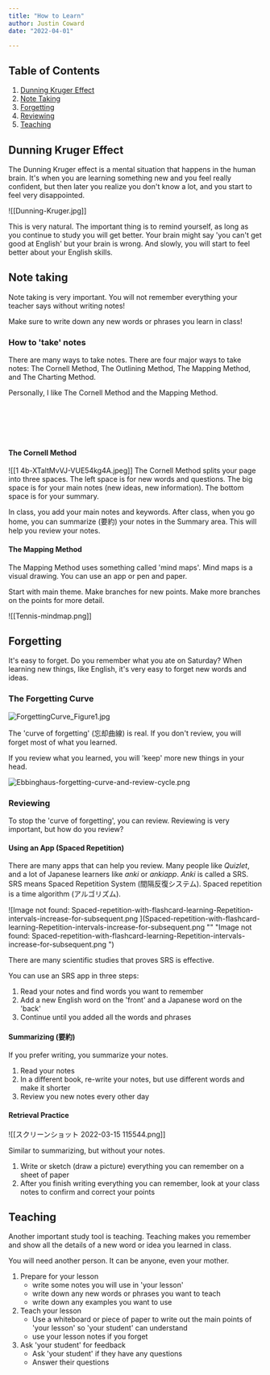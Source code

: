 ```yaml
---
title: "How to Learn"
author: Justin Coward
date: "2022-04-01"

---
```



## Table of Contents

1. [Dunning Kruger Effect](#dunning-kruger-effect)
2. [Note Taking](#note-taking)
3. [Forgetting](#forgetting)
4. [Reviewing](#reviewing)
5. [Teaching](#teaching)



## Dunning Kruger Effect

The Dunning Kruger effect is a mental situation that happens in the human brain. It's when you are learning something new and you feel really confident, but then later you realize you don't know a lot, and you start to feel very disappointed.

![[Dunning-Kruger.jpg]]

This is very natural. The important thing is to remind yourself, as long as you continue to study you will get better. Your brain might say 'you can't get good at English' but your brain is wrong. And slowly, you will start to feel better about your English skills. 

## Note taking

Note taking is very important. You will not remember everything your teacher says without writing notes!

Make sure to write down any new words or phrases you learn in class!

### How to 'take' notes

There are many ways to take notes. There are four major ways to take notes: The Cornell Method, The Outlining Method, The Mapping Method, and The Charting Method.

Personally, I like The Cornell Method and the Mapping Method.

<br>
<br>
<br>
<br>

#### The Cornell Method



![[1 4b-XTaltMvVJ-VUE54kg4A.jpeg]]
The Cornell Method splits your page into three spaces. The left space is for new words and questions. The big space is for your main notes (new ideas, new information). The bottom space is for your summary.

In class, you add your main notes and keywords. After class, when you go home, you can summarize (要約) your notes in the Summary area. This will help you review your notes.

#### The Mapping Method



The Mapping Method uses something called 'mind maps'. Mind maps is a visual drawing. You can use an app or pen and paper.

Start with main theme. Make branches for new points. Make more branches on the points for more detail.

![[Tennis-mindmap.png]]

## Forgetting

It's easy to forget. Do you remember what you ate on Saturday? When learning new things, like English, it's very easy to forget new words and ideas.

### The Forgetting Curve
![ForgettingCurve_Figure1.jpg](ForgettingCurve_Figure1.jpg)


The 'curve of forgetting' (忘却曲線) is real. If you don't review, you will forget most of what you learned. 

If you review what you learned, you will 'keep' more new things in your head.

![Ebbinghaus-forgetting-curve-and-review-cycle.png](Ebbinghaus-forgetting-curve-and-review-cycle.png)

### Reviewing

To stop the 'curve of forgetting', you can review. Reviewing is very important, but how do you review?

#### Using an App (Spaced Repetition) 

There are many apps that can help you review. Many people like _Quizlet_, and a lot of Japanese learners like _anki_ or _ankiapp_. _Anki_ is called a SRS. SRS means Spaced Repetition System (間隔反復システム). Spaced repetition is a time algorithm (アルゴリズム). 

![Image not found: Spaced-repetition-with-flashcard-learning-Repetition-intervals-increase-for-subsequent.png ](Spaced-repetition-with-flashcard-learning-Repetition-intervals-increase-for-subsequent.png "" "Image not found: Spaced-repetition-with-flashcard-learning-Repetition-intervals-increase-for-subsequent.png ")

There are many scientific studies that proves SRS is effective.

You can use an SRS app in three steps:

1. Read your notes and find words you want to remember
2. Add a new English word on the 'front' and a Japanese word on the 'back'
3. Continue until you added all the words and phrases

#### Summarizing (要約)

If you prefer writing, you summarize your notes. 

1. Read your notes
2. In a different book, re-write your notes, but use different words and make it shorter
3. Review you new notes every other day

#### Retrieval Practice

![[スクリーンショット 2022-03-15 115544.png]]

Similar to summarizing, but without your notes.

1. Write or sketch (draw a picture) everything you can remember on a sheet of paper
2. After you finish writing everything you can remember, look at your class notes to confirm and correct your points

## Teaching

Another important study tool is teaching. Teaching makes you remember and show all the details of a new word or idea you learned in class. 

You will need another person. It can be anyone, even your mother. 

1. Prepare for your lesson
	- write some notes you will use in 'your lesson'
	- write down any new words or phrases you want to teach
	- write down any examples you want to use
2. Teach your lesson
	- Use a whiteboard or piece of paper to write out the main points of 'your lesson' so 'your student' can understand
	- use your lesson notes if you forget
3. Ask 'your student' for feedback
	- Ask 'your student' if they have any questions
	- Answer their questions 



